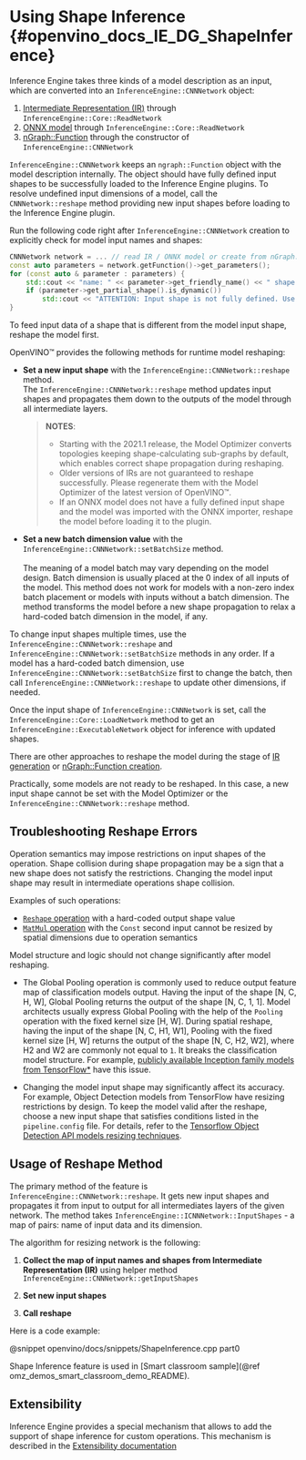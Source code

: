 Using Shape Inference {#openvino_docs_IE_DG_ShapeInference}
==========================================

Inference Engine takes three kinds of a model description as an input, which are converted into an `InferenceEngine::CNNNetwork` object:
1. [Intermediate Representation (IR)](../MO_DG/IR_and_opsets.md) through `InferenceEngine::Core::ReadNetwork`
2. [ONNX model](../IE_DG/OnnxImporterTutorial.md) through `InferenceEngine::Core::ReadNetwork`
3. [nGraph::Function](../nGraph_DG/nGraph_dg.md) through the constructor of `InferenceEngine::CNNNetwork`

`InferenceEngine::CNNNetwork` keeps an `ngraph::Function` object with the model description internally.
The object should have fully defined input shapes to be successfully loaded to the Inference Engine plugins.
To resolve undefined input dimensions of a model, call the `CNNNetwork::reshape` method providing new input shapes before loading to the Inference Engine plugin.

Run the following code right after `InferenceEngine::CNNNetwork` creation to explicitly check for model input names and shapes:
```cpp
CNNNetwork network = ... // read IR / ONNX model or create from nGraph::Function explicitly
const auto parameters = network.getFunction()->get_parameters();
for (const auto & parameter : parameters) {
    std::cout << "name: " << parameter->get_friendly_name() << " shape: " << parameter->get_partial_shape() << std::endl;
    if (parameter->get_partial_shape().is_dynamic())
        std::cout << "ATTENTION: Input shape is not fully defined. Use the CNNNetwork::reshape method to resolve it." << std::endl;
}
```

To feed input data of a shape that is different from the model input shape, reshape the model first.

OpenVINO™ provides the following methods for runtime model reshaping:

* **Set a new input shape** with the `InferenceEngine::CNNNetwork::reshape` method.<br>
   The `InferenceEngine::CNNNetwork::reshape` method updates input shapes and propagates them down to the outputs of the model through all intermediate layers. 
   > **NOTES**:
   > - Starting with the 2021.1 release, the Model Optimizer converts topologies keeping shape-calculating sub-graphs by default, which enables correct shape propagation during reshaping.
   > - Older versions of IRs are not guaranteed to reshape successfully. Please regenerate them with the Model Optimizer of the latest version of OpenVINO™.<br>
   > - If an ONNX model does not have a fully defined input shape and the model was imported with the ONNX importer, reshape the model before loading it to the plugin.
* **Set a new batch dimension value** with the `InferenceEngine::CNNNetwork::setBatchSize` method.<br>     
   The meaning of a model batch may vary depending on the model design.
   Batch dimension is usually placed at the 0 index of all inputs of the model.
   This method does not work for models with a non-zero index batch placement or models with inputs without a batch dimension. 
   The method transforms the model before a new shape propagation to relax a hard-coded batch dimension in the model, if any.

To change input shapes multiple times, use the `InferenceEngine::CNNNetwork::reshape` and `InferenceEngine::CNNNetwork::setBatchSize` methods in any order.
If a model has a hard-coded batch dimension, use `InferenceEngine::CNNNetwork::setBatchSize` first to change the batch, then call `InferenceEngine::CNNNetwork::reshape` to update other dimensions, if needed.

Once the input shape of `InferenceEngine::CNNNetwork` is set, call the `InferenceEngine::Core::LoadNetwork` method to get an `InferenceEngine::ExecutableNetwork` object for inference with updated shapes.

There are other approaches to reshape the model during the stage of <a href="_docs_MO_DG_prepare_model_convert_model_Converting_Model_General.html#when_to_specify_input_shapes">IR generation</a> or [nGraph::Function creation](../nGraph_DG/build_function.md).

Practically, some models are not ready to be reshaped. In this case, a new input shape cannot be set with the Model Optimizer or the `InferenceEngine::CNNNetwork::reshape` method.

## Troubleshooting Reshape Errors

Operation semantics may impose restrictions on input shapes of the operation. 
Shape collision during shape propagation may be a sign that a new shape does not satisfy the restrictions. 
Changing the model input shape may result in intermediate operations shape collision.

Examples of such operations:
- [`Reshape` operation](../ops/shape/Reshape_1.md) with a hard-coded output shape value
- [`MatMul` operation](../ops/matrix/MatMul_1.md) with the `Const` second input cannot be resized by spatial dimensions due to operation semantics

Model structure and logic should not change significantly after model reshaping.
- The Global Pooling operation is commonly used to reduce output feature map of classification models output.
Having the input of the shape [N, C, H, W], Global Pooling returns the output of the shape [N, C, 1, 1].
Model architects usually express Global Pooling with the help of the `Pooling` operation with the fixed kernel size [H, W].
During spatial reshape, having the input of the shape [N, C, H1, W1], Pooling with the fixed kernel size [H, W] returns the output of the shape [N, C, H2, W2], where H2 and W2 are commonly not equal to `1`.
It breaks the classification model structure.
For example, [publicly available Inception family models from TensorFlow*](https://github.com/tensorflow/models/tree/master/research/slim#pre-trained-models) have this issue.

- Changing the model input shape may significantly affect its accuracy.
For example, Object Detection models from TensorFlow have resizing restrictions by design. 
To keep the model valid after the reshape, choose a new input shape that satisfies conditions listed in the `pipeline.config` file. 
For details, refer to the <a href="_docs_MO_DG_prepare_model_convert_model_tf_specific_Convert_Object_Detection_API_Models.html#tf_od_custom_input_shape">Tensorflow Object Detection API models resizing techniques</a>.

## Usage of Reshape Method <a name="usage_of_reshape_method"></a>

The primary method of the feature is `InferenceEngine::CNNNetwork::reshape`.
It gets new input shapes and propagates it from input to output for all intermediates layers of the given network.
The method takes `InferenceEngine::ICNNNetwork::InputShapes` - a map of pairs: name of input data and its dimension.

The algorithm for resizing network is the following:

1) **Collect the map of input names and shapes from Intermediate Representation (IR)** using helper method `InferenceEngine::CNNNetwork::getInputShapes`

2) **Set new input shapes**

3) **Call reshape**

Here is a code example:

@snippet openvino/docs/snippets/ShapeInference.cpp part0

Shape Inference feature is used in [Smart classroom sample](@ref omz_demos_smart_classroom_demo_README).

## Extensibility

Inference Engine provides a special mechanism that allows to add the support of shape inference for custom operations. 
This mechanism is described in the [Extensibility documentation](Extensibility_DG/Intro.md)
